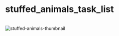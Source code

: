 # stuffed_animals_task_list
<br>
<img src='https://i.postimg.cc/V5tS7qyj/stuffed-animals-thumbnail.png' border='0' alt='stuffed-animals-thumbnail'/>

